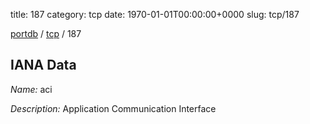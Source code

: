title: 187
category: tcp
date: 1970-01-01T00:00:00+0000
slug: tcp/187

[portdb](/) / [tcp](/category/tcp.html) / 187


## IANA Data

_Name:_ aci

_Description:_ Application Communication Interface

